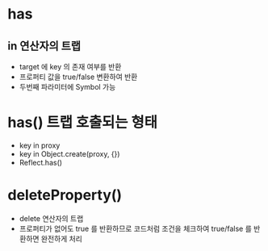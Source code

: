 # has

## in 연산자의 트랩
- target 에 key 의 존재 여부를 반환
- 프로퍼티 값을 true/false 변환하여 반환
- 두번째 파라미터에 Symbol 가능

# has() 트랩 호출되는 형태
- key in proxy
- key in Object.create(proxy, {})
- Reflect.has()

# deleteProperty()

- delete 연산자의 트랩
- 프로퍼티가 없어도 true 를 반환하므로 코드처럼 조건을 체크하여 true/false 를 반환하면 완전하게 처리

